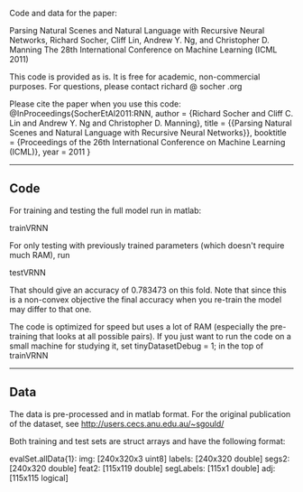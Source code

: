 
Code and data for the paper:

Parsing Natural Scenes and Natural Language with Recursive Neural Networks, 
Richard Socher, Cliff Lin, Andrew Y. Ng, and Christopher D. Manning
The 28th International Conference on Machine Learning (ICML 2011)


This code is provided as is. It is free for academic, non-commercial purposes. 
For questions, please contact richard @ socher .org


Please cite the paper when you use this code:
@InProceedings{SocherEtAl2011:RNN,
author = {Richard Socher and Cliff C. Lin and Andrew Y. Ng and Christopher D. Manning},
title = {{Parsing Natural Scenes and Natural Language with Recursive Neural Networks}},
booktitle = {Proceedings of the 26th International Conference on Machine Learning (ICML)},
year = 2011
}



-------------------------------------------
Code
-------------------------------------------

For training and testing the full model run in matlab:

trainVRNN

For only testing with previously trained parameters (which doesn't require much RAM), run 

testVRNN

That should give an accuracy of 0.783473 on this fold.
Note that since this is a non-convex objective the final accuracy when you re-train the model may differ to that one.

The code is optimized for speed but uses a lot of RAM (especially the pre-training that looks at all possible pairs).
If you just want to run the code on a small machine for studying it, set tinyDatasetDebug = 1; in the top of trainVRNN




-------------------------------------------
Data 
-------------------------------------------

The data is pre-processed and in matlab format. 
For the original publication of the dataset, see http://users.cecs.anu.edu.au/~sgould/


Both training and test sets are struct arrays and have the following format:

evalSet.allData{1}:
          img: [240x320x3 uint8]
       labels: [240x320 double]
        segs2: [240x320 double]
        feat2: [115x119 double]
    segLabels: [115x1 double]
          adj: [115x115 logical]

